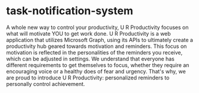 # task-notification-system
A whole new way to control your productivity, U R Productivity focuses on what will motivate YOU to get work done. U R Productivity is a web application that utilizes Microsoft Graph, using its APIs to ultimately create a productivity hub geared towards motivation and reminders. This focus on motivation is reflected in the personalities of the reminders you receive, which can be adjusted in settings. We understand that everyone has different requirements to get themselves to focus, whether they require an encouraging voice or a healthy does of fear and urgency. That's why, we are proud to introduce U R Productivity: personalized reminders to personally control achievement.
